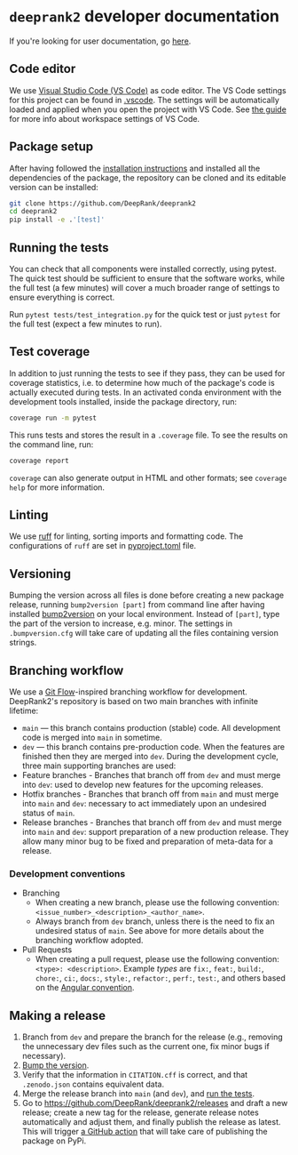 # `deeprank2` developer documentation

If you're looking for user documentation, go [here](README.md).

## Code editor

We use [Visual Studio Code (VS Code)](https://code.visualstudio.com/) as code editor.
The VS Code settings for this project can be found in [.vscode](.vscode).
The settings will be automatically loaded and applied when you open the project with VS Code.
See [the guide](https://code.visualstudio.com/docs/getstarted/settings) for more info about workspace settings of VS Code.

## Package setup

After having followed the [installation instructions](https://github.com/DeepRank/deeprank2#installation) and installed all the dependencies of the package, the repository can be cloned and its editable version can be installed:

```bash
git clone https://github.com/DeepRank/deeprank2
cd deeprank2
pip install -e .'[test]'
```

## Running the tests

You can check that all components were installed correctly, using pytest.
The quick test should be sufficient to ensure that the software works, while the full test (a few minutes) will cover a much broader range of settings to ensure everything is correct.

Run `pytest tests/test_integration.py` for the quick test or just `pytest` for the full test (expect a few minutes to run).

## Test coverage

In addition to just running the tests to see if they pass, they can be used for coverage statistics, i.e. to determine how much of the package's code is actually executed during tests. In an activated conda environment with the development tools installed, inside the package directory, run:

```bash
coverage run -m pytest
```

This runs tests and stores the result in a `.coverage` file. To see the results on the command line, run:

```bash
coverage report
```

`coverage` can also generate output in HTML and other formats; see `coverage help` for more information.

## Linting

We use [ruff](https://docs.astral.sh/ruff/) for linting, sorting imports and formatting code. The configurations of `ruff` are set in [pyproject.toml](pyproject.toml) file.

## Versioning

Bumping the version across all files is done before creating a new package release, running `bump2version [part]` from command line after having installed [bump2version](https://pypi.org/project/bump2version/) on your local environment. Instead of `[part]`, type the part of the version to increase, e.g. minor. The settings in `.bumpversion.cfg` will take care of updating all the files containing version strings.

## Branching workflow

We use a [Git Flow](https://nvie.com/posts/a-successful-git-branching-model/)-inspired branching workflow for development. DeepRank2's repository is based on two main branches with infinite lifetime:
- `main` — this branch contains production (stable) code. All development code is merged into `main` in sometime.
- `dev` — this branch contains pre-production code. When the features are finished then they are merged into `dev`.
During the development cycle, three main supporting branches are used:
- Feature branches - Branches that branch off from `dev` and must merge into `dev`: used to develop new features for the upcoming releases. 
- Hotfix branches - Branches that branch off from `main` and must merge into `main` and `dev`: necessary to act immediately upon an undesired status of `main`.
- Release branches - Branches that branch off from `dev` and must merge into `main` and `dev`: support preparation of a new production release. They allow many minor bug to be fixed and preparation of meta-data for a release.

### Development conventions 

- Branching
  - When creating a new branch, please use the following convention: `<issue_number>_<description>_<author_name>`.
  - Always branch from `dev` branch, unless there is the need to fix an undesired status of `main`. See above for more details about the branching workflow adopted. 
- Pull Requests
  - When creating a pull request, please use the following convention: `<type>: <description>`. Example _types_ are `fix:`, `feat:`, `build:`, `chore:`, `ci:`, `docs:`, `style:`, `refactor:`, `perf:`, `test:`, and others based on the [Angular convention](https://github.com/angular/angular/blob/22b96b9/CONTRIBUTING.md#-commit-message-guidelines).

## Making a release 

1. Branch from `dev` and prepare the branch for the release (e.g., removing the unnecessary dev files such as the current one, fix minor bugs if necessary).
2. [Bump the version](https://github.com/DeepRank/deeprank2/blob/dev/README.dev.md#versioning). 
3. Verify that the information in `CITATION.cff` is correct, and that `.zenodo.json` contains equivalent data.
4. Merge the release branch into `main` (and `dev`), and [run the tests](https://github.com/DeepRank/deeprank2/blob/dev/README.dev.md#running-the-tests).
5. Go to https://github.com/DeepRank/deeprank2/releases and draft a new release; create a new tag for the release, generate release notes automatically and adjust them, and finally publish the release as latest. This will trigger [a GitHub action](https://github.com/DeepRank/deeprank2/actions/workflows/release.yml) that will take care of publishing the package on PyPi.   
